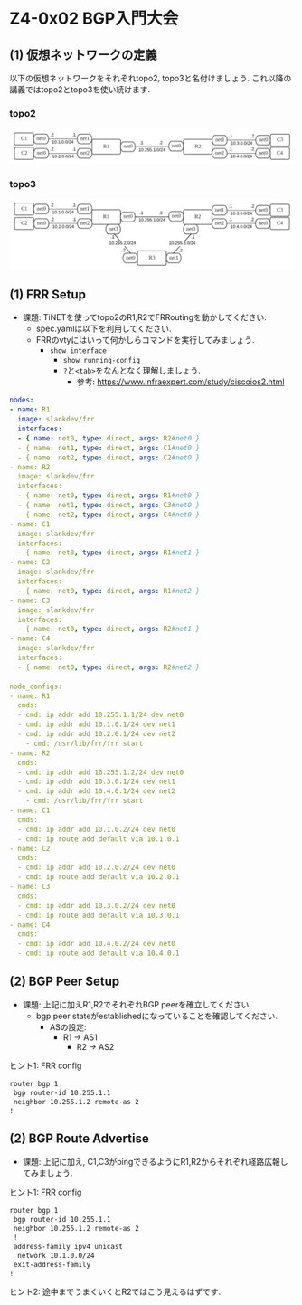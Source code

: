 # Z4-0x02 BGP入門大会

## (1) 仮想ネットワークの定義

以下の仮想ネットワークをそれぞれtopo2, topo3と名付けましょう.
これ以降の講義ではtopo2とtopo3を使い続けます.

### topo2
![](topo2.png)

### topo3
![](topo3.png)

## (1) FRR Setup

- 課題: TiNETを使ってtopo2のR1,R2でFRRoutingを動かしてください.
  - spec.yamlは以下を利用してください.
  - FRRのvtyにはいって何かしらコマンドを実行してみましょう.
	  - `show interface`
		- `show running-config`
		- `?`と`<tab>`をなんとなく理解しましょう.
		  - 参考: https://www.infraexpert.com/study/ciscoios2.html

```yaml
nodes:
- name: R1
  image: slankdev/frr
  interfaces:
  - { name: net0, type: direct, args: R2#net0 }
  - { name: net1, type: direct, args: C1#net0 }
  - { name: net2, type: direct, args: C2#net0 }
- name: R2
  image: slankdev/frr
  interfaces:
  - { name: net0, type: direct, args: R1#net0 }
  - { name: net1, type: direct, args: C3#net0 }
  - { name: net2, type: direct, args: C4#net0 }
- name: C1
  image: slankdev/frr
  interfaces:
  - { name: net0, type: direct, args: R1#net1 }
- name: C2
  image: slankdev/frr
  interfaces:
  - { name: net0, type: direct, args: R1#net2 }
- name: C3
  image: slankdev/frr
  interfaces:
  - { name: net0, type: direct, args: R2#net1 }
- name: C4
  image: slankdev/frr
  interfaces:
  - { name: net0, type: direct, args: R2#net2 }

node_configs:
- name: R1
  cmds:
  - cmd: ip addr add 10.255.1.1/24 dev net0
  - cmd: ip addr add 10.1.0.1/24 dev net1
  - cmd: ip addr add 10.2.0.1/24 dev net2
	- cmd: /usr/lib/frr/frr start
- name: R2
  cmds:
  - cmd: ip addr add 10.255.1.2/24 dev net0
  - cmd: ip addr add 10.3.0.1/24 dev net1
  - cmd: ip addr add 10.4.0.1/24 dev net2
	- cmd: /usr/lib/frr/frr start
- name: C1
  cmds:
  - cmd: ip addr add 10.1.0.2/24 dev net0
  - cmd: ip route add default via 10.1.0.1
- name: C2
  cmds:
  - cmd: ip addr add 10.2.0.2/24 dev net0
  - cmd: ip route add default via 10.2.0.1
- name: C3
  cmds:
  - cmd: ip addr add 10.3.0.2/24 dev net0
  - cmd: ip route add default via 10.3.0.1
- name: C4
  cmds:
  - cmd: ip addr add 10.4.0.2/24 dev net0
  - cmd: ip route add default via 10.4.0.1
```

## (2) BGP Peer Setup

- 課題: 上記に加えR1,R2でそれぞれBGP peerを確立してください.
  - bgp peer stateがestablishedになっていることを確認してください.
	- ASの設定:
	  - R1 -> AS1
		- R2 -> AS2

ヒント1: FRR config
```
router bgp 1
 bgp router-id 10.255.1.1
 neighbor 10.255.1.2 remote-as 2
!
```

## (2) BGP Route Advertise

- 課題: 上記に加え, C1,C3がpingできるようにR1,R2からそれぞれ経路広報してみましょう.

ヒント1: FRR config
```
router bgp 1
 bgp router-id 10.255.1.1
 neighbor 10.255.1.2 remote-as 2
 !
 address-family ipv4 unicast
  network 10.1.0.0/24
 exit-address-family
!
```

ヒント2: 途中までうまくいくとR2ではこう見えるはずです.
```

```

